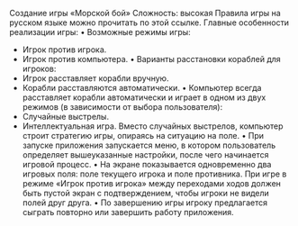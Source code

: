 Создание игры «Морской бой»
Сложность: высокая
Правила игры на русском языке можно прочитать по этой ссылке.
Главные особенности реализации игры:
•	Возможные режимы игры:
-	Игрок против игрока.
-	Игрок против компьютера.
•	Варианты расстановки кораблей для игроков:
-	Игрок расставляет корабли вручную.
-	Корабли расставляются автоматически.
•	Компьютер всегда расставляет корабли автоматически и играет в одном из двух режимов (в зависимости от выбора пользователя):
-	Случайные выстрелы.
-	Интеллектуальная игра. Вместо случайных выстрелов, компьютер строит стратегию игры, опираясь на ситуацию на поле.
•	При запуске приложения запускается меню, в котором пользователь определяет вышеуказанные настройки, после чего начинается игровой процесс.
•	На экране показывается одновременно два игровых поля: поле текущего игрока и поле противника. При игре в режиме «Игрок против игрока» между переходами ходов должен быть пустой экран с подтверждением, чтобы игроки не видели полей друг друга.
•	По завершению игры игроку предлагается сыграть повторно или завершить работу приложения.
